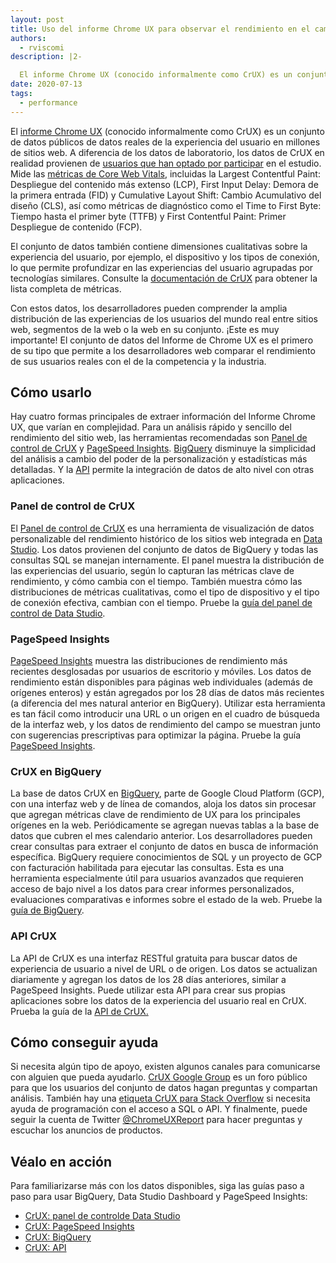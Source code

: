 ```yaml
---
layout: post
title: Uso del informe Chrome UX para observar el rendimiento en el campo
authors:
  - rviscomi
description: |2-

  El informe Chrome UX (conocido informalmente como CrUX) es un conjunto de datos públicos de datos de la experiencia del usuario en millones de sitios web. A diferencia de los datos de laboratorio, los datos de CrUX realmente provienen de usuarios  en la vida real que han optado por participar en el estudio.
date: 2020-07-13
tags:
  - performance
---
```


El [informe Chrome UX](https://developers.google.com/web/tools/chrome-user-experience-report/) (conocido informalmente como CrUX) es un conjunto de datos públicos de datos reales de la experiencia del usuario en millones de sitios web. A diferencia de los datos de laboratorio, los datos de CrUX en realidad provienen de [usuarios que han optado por participar](https://developers.google.com/web/tools/chrome-user-experience-report/#methodology) en el estudio. Mide las [métricas de Core Web Vitals](/vitals/), incluidas la Largest Contentful Paint:  Despliegue del contenido más extenso (LCP), First Input Delay: Demora de la primera entrada (FID) y Cumulative Layout Shift: Cambio Acumulativo del diseño (CLS), así como métricas de diagnóstico como el Time to First Byte: Tiempo hasta el primer byte (TTFB) y First Contentful Paint: Primer Despliegue de contenido (FCP).

El conjunto de datos también contiene dimensiones cualitativas sobre la experiencia del usuario, por ejemplo, el dispositivo y los tipos de conexión, lo que permite profundizar en las experiencias del usuario agrupadas por tecnologías similares. Consulte la [documentación de CrUX](https://developers.google.com/web/tools/chrome-user-experience-report/#metrics) para obtener la lista completa de métricas.

Con estos datos, los desarrolladores pueden comprender la amplia distribución de las experiencias de los usuarios del mundo real entre sitios web, segmentos de la web o la web en su conjunto. ¡Este es muy importante! El conjunto de datos del Informe de Chrome UX es el primero de su tipo que permite a los desarrolladores web comparar el rendimiento de sus usuarios reales con el de la competencia y la industria.

## Cómo usarlo

Hay cuatro formas principales de extraer información del Informe Chrome UX, que varían en complejidad. Para un análisis rápido y sencillo del rendimiento del sitio web, las herramientas recomendadas son [Panel de control de CrUX](http://g.co/chromeuxdash) y [PageSpeed Insights](https://pagespeed.web.dev/). [BigQuery](https://console.cloud.google.com/bigquery?p=chrome-ux-report) disminuye la simplicidad del análisis a cambio del poder de la personalización y estadísticas más detalladas. Y la [API](https://developers.google.com/web/tools/chrome-user-experience-report/api/reference) permite la integración de datos de alto nivel con otras aplicaciones.

### Panel de control de CrUX

El [Panel de control de CrUX](http://g.co/chromeuxdash) es una herramienta de visualización de datos personalizable del rendimiento histórico de los sitios web integrada en [Data Studio](https://marketingplatform.google.com/about/data-studio/). Los datos provienen del conjunto de datos de BigQuery y todas las consultas SQL se manejan internamente. El panel muestra la distribución de las experiencias del usuario, según lo capturan las métricas clave de rendimiento, y cómo cambia con el tiempo. También muestra cómo las distribuciones de métricas cualitativas, como el tipo de dispositivo y el tipo de conexión efectiva, cambian con el tiempo. Pruebe la [guía del panel de control de Data Studio](/chrome-ux-report-data-studio-dashboard).

### PageSpeed Insights

[PageSpeed Insights](https://pagespeed.web.dev/) muestra las distribuciones de rendimiento más recientes desglosadas por usuarios de escritorio y móviles. Los datos de rendimiento están disponibles para páginas web individuales (además de orígenes enteros) y están agregados por los 28 días de datos más recientes (a diferencia del mes natural anterior en BigQuery). Utilizar esta herramienta es tan fácil como introducir una URL o un origen en el cuadro de búsqueda de la interfaz web, y los datos de rendimiento del campo se muestran junto con sugerencias prescriptivas para optimizar la página. Pruebe la guía [PageSpeed Insights](/chrome-ux-report-pagespeed-insights).

### CrUX en BigQuery

La base de datos CrUX en [BigQuery](https://console.cloud.google.com/bigquery?p=chrome-ux-report), parte de Google Cloud Platform (GCP), con una interfaz web y de línea de comandos, aloja los datos sin procesar que agregan métricas clave de rendimiento de UX para los principales orígenes en la web. Periódicamente se agregan nuevas tablas a la base de datos que cubren el mes calendario anterior. Los desarrolladores pueden crear consultas para extraer el conjunto de datos en busca de información específica. BigQuery requiere conocimientos de SQL y un proyecto de GCP con facturación habilitada para ejecutar las consultas. Esta es una herramienta especialmente útil para usuarios avanzados que requieren acceso de bajo nivel a los datos para crear informes personalizados, evaluaciones comparativas e informes sobre el estado de la web. Pruebe la [guía de BigQuery](/chrome-ux-report-bigquery).

### API CrUX

La API de CrUX es una interfaz RESTful gratuita para buscar datos de experiencia de usuario a nivel de URL o de origen. Los datos se actualizan diariamente y agregan los datos de los 28 días anteriores, similar a PageSpeed Insights. Puede utilizar esta API para crear sus propias aplicaciones sobre los datos de la experiencia del usuario real en CrUX. Prueba la guía de la [API de CrUX.](/chrome-ux-report-api)

## Cómo conseguir ayuda

Si necesita algún tipo de apoyo, existen algunos canales para comunicarse con alguien que pueda ayudarlo. [CrUX Google Group](https://groups.google.com/a/chromium.org/forum/#!forum/chrome-ux-report) es un foro público para que los usuarios del conjunto de datos hagan preguntas y compartan análisis. También hay una [etiqueta CrUX para Stack Overflow](https://stackoverflow.com/questions/tagged/chrome-ux-report) si necesita ayuda de programación con el acceso a SQL o API. Y finalmente, puede seguir la cuenta de Twitter [@ChromeUXReport](https://twitter.com/ChromeUXReport) para hacer preguntas y escuchar los anuncios de productos.

## Véalo en acción

Para familiarizarse más con los datos disponibles, siga las guías paso a paso para usar BigQuery, Data Studio Dashboard y PageSpeed Insights:

- [CrUX: panel de controlde  Data Studio](/chrome-ux-report-data-studio-dashboard)
- [CrUX: PageSpeed Insights](/chrome-ux-report-pagespeed-insights)
- [CrUX: BigQuery](/chrome-ux-report-bigquery)
- [CrUX: API](/chrome-ux-report-api)
